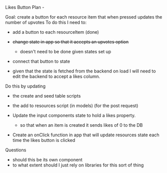 Likes Button Plan -

Goal: create a button for each resource item that when pressed updates the number of upvotes
To do this I need to:

- add a button to each resourceItem (done)
- ~~change state in app so that it accepts an upvotes option~~
  - doesn't need to be done given states set up
- connect that button to state

- given that the state is fetched from the backend on load I will need to edit the backend to accept a likes column.

Do this by updating

- the create and seed table scripts
- the add to resources script (in models) (for the post request)

- Update the input components state to hold a likes property.

  - so that when an item is created it sends likes of 0 to the DB

- Create an onClick function in app that will update resources state each time the likes button is clicked

Questions

- should this be its own component
- to what extent should I just rely on libraries for this sort of thing
